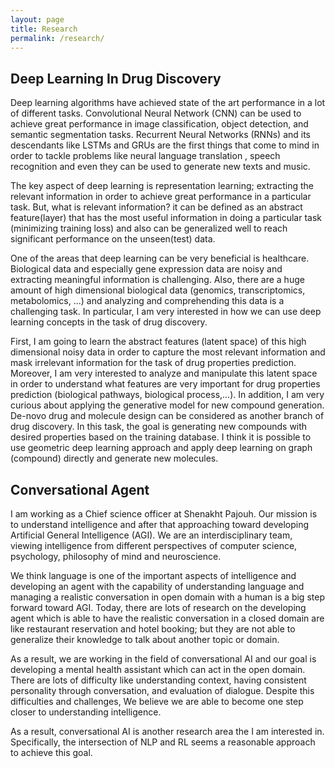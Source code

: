 ```yaml
---
layout: page
title: Research
permalink: /research/
---
```


## Deep Learning In Drug Discovery
Deep learning algorithms have achieved state of the art performance in a lot of different tasks. 
Convolutional Neural Network (CNN) can be used to achieve great performance in image classification, object detection, and semantic segmentation tasks. Recurrent Neural Networks (RNNs) and its descendants like LSTMs and GRUs are the 
first things that come to mind in order to tackle problems like neural language translation
, speech recognition and even they can be used to generate new texts and music.

The key aspect of deep learning is representation learning; extracting the relevant information in order to achieve great performance in a particular task. 
But, what is relevant information? it can be defined as an abstract feature(layer) that has the most useful information in doing a 
particular task (minimizing training loss) and also can be generalized well to reach significant performance on the unseen(test) data. 

One of the areas that deep learning can be very beneficial is healthcare. Biological data and especially gene expression data are noisy and extracting meaningful information is challenging. 
Also, there are a huge amount of high dimensional biological data (genomics, transcriptomics, metabolomics, ...) and analyzing and comprehending this data
is a challenging task. In particular, I am very interested in how we can use deep learning concepts in the task of drug discovery.

First, I am going to learn the abstract features (latent space) of this high dimensional noisy data in order to capture the most relevant information and mask irrelevant information for the task of drug properties prediction. Moreover, I am very interested to analyze and manipulate this latent space in
order to understand what features are very important for drug properties prediction (biological pathways, biological process,...).
In addition, I am very curious about applying the generative model for new compound generation. De-novo drug and molecule design 
can be considered as another branch of drug discovery. In this task, the goal is generating new compounds with desired properties 
based on the training database. I think it is possible to use geometric deep learning approach and apply deep learning on graph (compound) directly and generate new molecules.


## Conversational Agent
I am working as a Chief science officer at Shenakht Pajouh. Our mission is to understand intelligence and after that approaching toward developing Artificial General Intelligence (AGI). We are an interdisciplinary team, viewing intelligence from different perspectives of computer science, psychology, philosophy of mind and neuroscience. 

We think language is one of the important aspects of intelligence and developing an agent with the capability of understanding language and managing a realistic conversation in open domain with a human is a big step forward toward AGI. Today, there are lots of research on the developing agent which is able to have the realistic conversation in a closed domain are like restaurant reservation and hotel booking; but they are not able to generalize their knowledge to talk about another topic or domain. 

As a result, we are working in the field of conversational AI and our goal is developing a mental health assistant which can act in the open domain. There are lots of difficulty like understanding context, having consistent personality through conversation, and evaluation of dialogue. Despite this difficulties and challenges, We believe we are able to become one step closer to understanding intelligence.

As a result, conversational AI is another research area the I am interested in. Specifically, the intersection of NLP and RL seems a reasonable approach to achieve this goal. 
